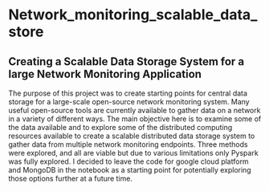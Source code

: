 # Network_monitoring_scalable_data_store


## Creating a Scalable Data Storage System for a large Network Monitoring Application

The purpose of this project was to create starting points for central data storage for a large-scale open-source network monitoring system. Many useful open-source tools are currently available to gather data on a network in a variety of different ways. The main objective here is to examine some of the data available and to explore some of the distributed computing resources available to create a scalable distributed data storage system to gather data from multiple network monitoring endpoints. Three methods were explored, and all are viable but due to various limitations only Pyspark was fully explored. I decided to leave the code for google cloud platform and MongoDB in the notebook as a starting point for potentially exploring those options further at a future time.
